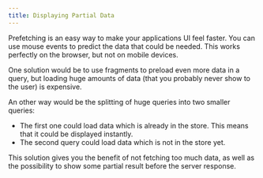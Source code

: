 ```yaml
---
title: Displaying Partial Data
---
```


Prefetching is an easy way to make your applications UI feel faster. You can use mouse events to predict the data that could be needed.
This works perfectly on the browser, but not on mobile devices. 

One solution would be to use fragments to preload even more data in a query, but loading huge amounts of data (that you probably never show to the user) is expensive.

An other way would be the splitting of huge queries into two smaller queries:
- The first one could load data which is already in the store. This means that it could be displayed instantly.
- The second query could load data which is not in the store yet.

This solution gives you the benefit of not fetching too much data, as well as the possibility to show some partial result before the server response.
